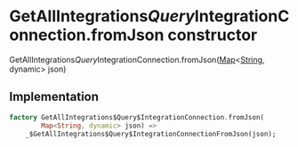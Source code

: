 


# GetAllIntegrations$Query$IntegrationConnection.fromJson constructor







GetAllIntegrations$Query$IntegrationConnection.fromJson([Map](https://api.dart.dev/stable/2.12.3/dart-core/Map-class.html)&lt;[String](https://api.dart.dev/stable/2.12.3/dart-core/String-class.html), dynamic> json)





## Implementation

```dart
factory GetAllIntegrations$Query$IntegrationConnection.fromJson(
        Map<String, dynamic> json) =>
    _$GetAllIntegrations$Query$IntegrationConnectionFromJson(json);
```







